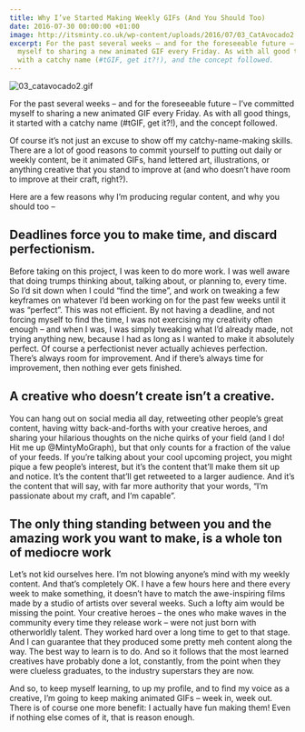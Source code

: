 ```yaml
---
title: Why I’ve Started Making Weekly GIFs (And You Should Too)
date: 2016-07-30 00:00:00 +01:00
image: http://itsminty.co.uk/wp-content/uploads/2016/07/03_CatAvocado2.gif
excerpt: For the past several weeks – and for the foreseeable future – I’ve committed
  myself to sharing a new animated GIF every Friday. As with all good things, it started
  with a catchy name (#tGIF, get it?!), and the concept followed.
---
```


![03_catavocado2.gif](/uploads/03_catavocado2.gif)

For the past several weeks – and for the foreseeable future – I’ve committed myself to sharing a new animated GIF every Friday. As with all good things, it started with a catchy name (#tGIF, get it?!), and the concept followed.

Of course it’s not just an excuse to show off my catchy-name-making skills. There are a lot of good reasons to commit yourself to putting out daily or weekly content, be it animated GIFs, hand lettered art, illustrations, or anything creative that you stand to improve at (and who doesn’t have room to improve at their craft, right?).

Here are a few reasons why I’m producing regular content, and why you should too –

## Deadlines force you to make time, and discard perfectionism.

Before taking on this project, I was keen to do more work. I was well aware that doing trumps thinking about, talking about, or planning to, every time. So I’d sit down when I could “find the time”, and work on tweaking a few keyframes on whatever I’d been working on for the past few weeks until it was “perfect”. This was not efficient.
By not having a deadline, and not forcing myself to find the time, I was not exercising my creativity often enough – and when I was, I was simply tweaking what I’d already made, not trying anything new, because I had as long as I wanted to make it absolutely perfect. Of course a perfectionist never actually achieves perfection. There’s always room for improvement. And if there’s always time for improvement, then nothing ever gets finished.

## A creative who doesn’t create isn’t a creative.

You can hang out on social media all day, retweeting other people’s great content, having witty back-and-forths with your creative heroes, and sharing your hilarious thoughts on the niche quirks of your field (and I do! Hit me up @MintyMoGraph), but that only counts for a fraction of the value of your feeds. If you’re talking about your cool upcoming project, you might pique a few people’s interest, but it’s the content that’ll make them sit up and notice. It’s the content that’ll get retweeted to a larger audience. And it’s the content that will say, with far more authority that your words, “I’m passionate about my craft, and I’m capable”.

## The only thing standing between you and the amazing work you want to make, is a whole ton of mediocre work

Let’s not kid ourselves here. I’m not blowing anyone’s mind with my weekly content. And that’s completely OK. I have a few hours here and there every week to make something, it doesn’t have to match the awe-inspiring films made by a studio of artists over several weeks. Such a lofty aim would be missing the point.
Your creative heroes – the ones who make waves in the community every time they release work – were not just born with otherworldly talent. They worked hard over a long time to get to that stage. And I can guarantee that they produced some pretty meh content along the way. The best way to learn is to do. And so it follows that the most learned creatives have probably done a lot, constantly, from the point when they were clueless graduates, to the industry superstars they are now.

And so, to keep myself learning, to up my profile, and to find my voice as a creative, I’m going to keep making animated GIFs – week in, week out. There is of course one more benefit: I actually have fun making them! Even if nothing else comes of it, that is reason enough.